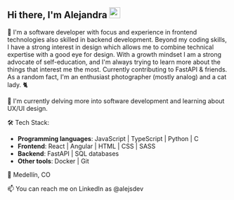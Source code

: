 ## Hi there, I'm Alejandra <img src="https://media.tenor.com/nebZyl8oN7IAAAAi/wave-hello.gif" style="width: 25px;">

🔭 I'm a software developer with focus and experience in frontend technologies also skilled in backend development. Beyond my coding skills, I have a strong interest in design which allows me to combine technical expertise with a good eye for design. With a growth mindset I am a strong advocate of self-education, and I'm always trying to learn more about the things that interest me the most. Currently contributing to FastAPI & friends. As a random fact, I'm an enthusiast photographer (mostly analog) and a cat lady. 🐈

🌱 I'm currently delving more into software development and learning about UX/UI design.

🛠️ Tech Stack:
- **Programming languages**: JavaScript | TypeScript | Python | C
- **Frontend**: React | Angular | HTML | CSS | SASS
- **Backend**: FastAPI | SQL databases
- **Other tools**: Docker | Git 

📍 Medellín, CO

📫 You can reach me on LinkedIn as @alejsdev
